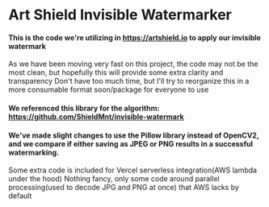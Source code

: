 # Art Shield Invisible Watermarker

#### This is the code we're utilizing in https://artshield.io to apply our invisible watermark
As we have been moving very fast on this project, the code may not be the most clean, but hopefully this will provide some extra clarity and transparency
Don't have too much time, but I'll try to reorganize this in a more consumable format soon/package for everyone to use

#### We referenced this library for the algorithm: https://github.com/ShieldMnt/invisible-watermark
#### We've made slight changes to use the Pillow library instead of OpenCV2, and we compare if either saving as JPEG or PNG results in a successful watermarking.

Some extra code is included for Vercel serverless integration(AWS lambda under the hood)
Nothing fancy, only some code around parallel processing(used to decode JPG and PNG at once) that AWS lacks by default
